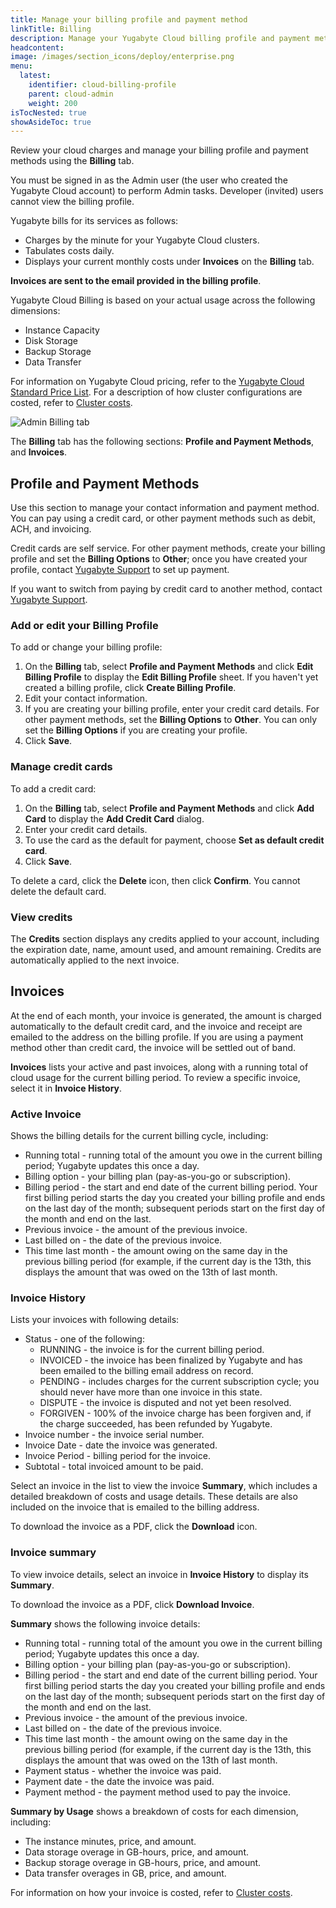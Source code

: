 ```yaml
---
title: Manage your billing profile and payment method
linkTitle: Billing
description: Manage your Yugabyte Cloud billing profile and payment methods and view invoices.
headcontent:
image: /images/section_icons/deploy/enterprise.png
menu:
  latest:
    identifier: cloud-billing-profile
    parent: cloud-admin
    weight: 200
isTocNested: true
showAsideToc: true
---
```


Review your cloud charges and manage your billing profile and payment methods using the **Billing** tab.

You must be signed in as the Admin user (the user who created the Yugabyte Cloud account) to perform Admin tasks. Developer (invited) users cannot view the billing profile.

Yugabyte bills for its services as follows:

- Charges by the minute for your Yugabyte Cloud clusters.
- Tabulates costs daily.
- Displays your current monthly costs under **Invoices** on the **Billing** tab.

**Invoices are sent to the email provided in the billing profile**.

Yugabyte Cloud Billing is based on your actual usage across the following dimensions:

- Instance Capacity
- Disk Storage
- Backup Storage
- Data Transfer
 
For information on Yugabyte Cloud pricing, refer to the [Yugabyte Cloud Standard Price List](https://www.yugabyte.com/yugabyte-cloud-standard-price-list/). For a description of how cluster configurations are costed, refer to [Cluster costs](../cloud-billing-costs).

![Admin Billing tab](/images/yb-cloud/cloud-admin-billing.png)

The **Billing** tab has the following sections: **Profile and Payment Methods**, and **Invoices**.

## Profile and Payment Methods

Use this section to manage your contact information and payment method. You can pay using a credit card, or other payment methods such as debit, ACH, and invoicing.

Credit cards are self service. For other payment methods, create your billing profile and set the **Billing Options** to **Other**; once you have created your profile, contact [Yugabyte Support](https://support.yugabyte.com/hc/en-us/requests/new?ticket_form_id=360003113431) to set up payment.

If you want to switch from paying by credit card to another method, contact [Yugabyte Support](https://support.yugabyte.com/hc/en-us/requests/new?ticket_form_id=360003113431).

### Add or edit your Billing Profile

To add or change your billing profile:

1. On the **Billing** tab, select **Profile and Payment Methods** and click **Edit Billing Profile** to display the **Edit Billing Profile** sheet. If you haven't yet created a billing profile, click **Create Billing Profile**. 
1. Edit your contact information.
1. If you are creating your billing profile, enter your credit card details. For other payment methods, set the **Billing Options** to **Other**. You can only set the **Billing Options** if you are creating your profile.
1. Click **Save**.

### Manage credit cards

To add a credit card:

1. On the **Billing** tab, select **Profile and Payment Methods** and click **Add Card** to display the **Add Credit Card** dialog. 
1. Enter your credit card details.
1. To use the card as the default for payment, choose **Set as default credit card**.
1. Click **Save**.

To delete a card, click the **Delete** icon, then click **Confirm**. You cannot delete the default card.

### View credits

The **Credits** section displays any credits applied to your account, including the expiration date, name, amount used, and amount remaining. Credits are automatically applied to the next invoice.

## Invoices

At the end of each month, your invoice is generated, the amount is charged automatically to the default credit card, and the invoice and receipt are emailed to the address on the billing profile. If you are using a payment method other than credit card, the invoice will be settled out of band.

**Invoices** lists your active and past invoices, along with a running total of cloud usage for the current billing period. To review a specific invoice, select it in **Invoice History**.

### Active Invoice

Shows the billing details for the current billing cycle, including:

- Running total - running total of the amount you owe in the current billing period; Yugabyte updates this once a day.
- Billing option - your billing plan (pay-as-you-go or subscription).
- Billing period - the start and end date of the current billing period. Your first billing period starts the day you created your billing profile and ends on the last day of the month; subsequent periods start on the first day of the month and end on the last.
- Previous invoice - the amount of the previous invoice.
- Last billed on - the date of the previous invoice.
- This time last month - the amount owing on the same day in the previous billing period (for example, if the current day is the 13th, this displays the amount that was owed on the 13th of last month.

### Invoice History

Lists your invoices with following details:

- Status - one of the following:
  - RUNNING - the invoice is for the current billing period.
  - INVOICED - the invoice has been finalized by Yugabyte and has been emailed to the billing email address on record.
  - PENDING - includes charges for the current subscription cycle; you should never have more than one invoice in this state.
  - DISPUTE - the invoice is disputed and not yet been resolved.
  - FORGIVEN - 100% of the invoice charge has been forgiven and, if the charge succeeded, has been refunded by Yugabyte.
- Invoice number - the invoice serial number.
- Invoice Date - date the invoice was generated.
- Invoice Period - billing period for the invoice.
- Subtotal - total invoiced amount to be paid.

Select an invoice in the list to view the invoice **Summary**, which includes a detailed breakdown of costs and usage details. These details are also included on the invoice that is emailed to the billing address.

To download the invoice as a PDF, click the **Download** icon.

### Invoice summary

To view invoice details, select an invoice in **Invoice History** to display its **Summary**.

To download the invoice as a PDF, click **Download Invoice**.

**Summary** shows the following invoice details:

- Running total - running total of the amount you owe in the current billing period; Yugabyte updates this once a day.
- Billing option - your billing plan (pay-as-you-go or subscription).
- Billing period - the start and end date of the current billing period. Your first billing period starts the day you created your billing profile and ends on the last day of the month; subsequent periods start on the first day of the month and end on the last.
- Previous invoice - the amount of the previous invoice.
- Last billed on - the date of the previous invoice.
- This time last month - the amount owing on the same day in the previous billing period (for example, if the current day is the 13th, this displays the amount that was owed on the 13th of last month.
- Payment status - whether the invoice was paid.
- Payment date - the date the invoice was paid.
- Payment method - the payment method used to pay the invoice.

**Summary by Usage** shows a breakdown of costs for each dimension, including:

- The instance minutes, price, and amount.
- Data storage overage in GB-hours, price, and amount.
- Backup storage overage in GB-hours, price, and amount.
- Data transfer overages in GB, price, and amount.

For information on how your invoice is costed, refer to [Cluster costs](../cloud-billing-costs).

<!--
## Cost Estimator

Use the cost estimator to see estimated monthly and yearly pricing for for your cloud, based on configuration, backup, and data transfer settings.
-->
